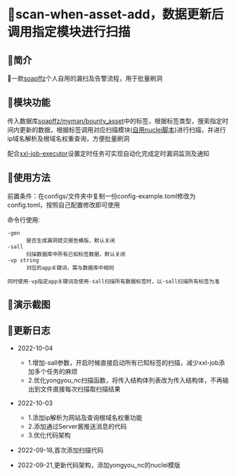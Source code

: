 # 🚁scan-when-asset-add，数据更新后调用指定模块进行扫描

## 🌚简介

🌟一款[soapffz](https://github.com/soapffz)个人自用的漏扫及告警流程，用于批量刷洞

## 🥩模块功能

传入数据库[soapffz/myman/bounty_asset](https://github.com/soapffz/myman/blob/main/bounty-database/bounty_asset.sql)中的标签，根据标签类型，搜索指定时间内更新的数据，根据标签调用对应扫描模块([自用nuclei脚本](https://github.com/soapffz/myown-nuclei-poc))进行扫描，并进行ip域名解析及根域名权重查询，方便批量刷洞

配合[xxl-job-executor](https://github.com/soapffz/myman/tree/main/xxl-job-executor)设置定时任务可实现自动化完成定时漏洞监测及通知

## 🥙使用方法

前置条件：在configs/文件夹中复制一份config-example.toml修改为config.toml，按照自己配置修改即可使用

命令行使用:

```
-gen
      是否生成漏洞提交报告模版，默认关闭
-sall
      扫描数据库中所有已知标签数据，默认关闭
-vp string
      对应的app关键词，需与数据库中相同

同时使用-vp指定app关键词及使用-sall扫描所有数据标签时，以-sall扫描所有标签为准
```

## 🧆演示截图

## 🍝更新日志

 - 2022-10-04
      - 1.增加-sall参数，开启时候直接启动所有已知标签的扫描，减少xxl-job添加多个任务的麻烦
      - 2.优化yongyou_nc扫描函数，将传入结构体列表改为传入结构体，不再输出到文件直接每次扫描取扫描结果

 - 2022-10-03
    - 1.添加ip解析为网站及查询根域名权重功能
    - 2.添加通过Server酱推送消息的代码
    - 3.优化代码架构

 - 2022-09-18,首次添加扫描代码

 - 2022-09-21,更新代码架构，添加yongyou_nc的nuclei模版
